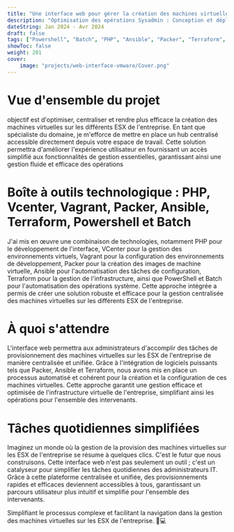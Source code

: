 ```yaml
---
title: "Une interface web pour gérer la création des machines virtuelles"
description: "Optimisation des opérations Sysadmin : Conception et déploiement d'une interface web dédiée à la gestion centralisée des VMs sur les différents ESx de l'entreprise."
dateString: Jan 2024 - Avr 2024
draft: false
tags: ["Powershell", "Batch", "PHP", "Ansible", "Packer", "Terraform", "Vagrant", "VMWare", "Vcenter"; "JSON", "Python"]
showToc: false
weight: 201
cover:
    image: "projects/web-interface-vmware/Cover.png"
--- 
```


# Vue d'ensemble du projet

objectif est d'optimiser, centraliser et rendre plus efficace la création des machines virtuelles sur les différents ESX de l'entreprise. En tant que spécialiste du domaine, je m'efforce de mettre en place un hub centralisé accessible directement depuis votre espace de travail. Cette solution permettra d'améliorer l'expérience utilisateur en fournissant un accès simplifié aux fonctionnalités de gestion essentielles, garantissant ainsi une gestion fluide et efficace des opérations

# Boîte à outils technologique : PHP, Vcenter, Vagrant, Packer, Ansible, Terraform, Powershell et Batch

J'ai mis en œuvre une combinaison de technologies, notamment PHP pour le développement de l'interface, VCenter pour la gestion des environnements virtuels, Vagrant pour la configuration des environnements de développement, Packer pour la création des images de machine virtuelle, Ansible pour l'automatisation des tâches de configuration, Terraform pour la gestion de l'infrastructure, ainsi que PowerShell et Batch pour l'automatisation des opérations système. Cette approche intégrée a permis de créer une solution robuste et efficace pour la gestion centralisée des machines virtuelles sur les différents ESX de l'entreprise.

# À quoi s'attendre

L'interface web permettra aux administrateurs d'accomplir des tâches de provisionnement des machines virtuelles sur les ESX de l'entreprise de manière centralisée et unifiée. Grâce à l'intégration de logiciels puissants tels que Packer, Ansible et Terraform, nous avons mis en place un processus automatisé et cohérent pour la création et la configuration de ces machines virtuelles. Cette approche garantit une gestion efficace et optimisée de l'infrastructure virtuelle de l'entreprise, simplifiant ainsi les opérations pour l'ensemble des intervenants.

# Tâches quotidiennes simplifiées

Imaginez un monde où la gestion de la provision des machines virtuelles sur les ESX de l'entreprise se résume à quelques clics. C'est le futur que nous construisons. Cette interface web n'est pas seulement un outil ; c'est un catalyseur pour simplifier les tâches quotidiennes des administrateurs IT. Grâce à cette plateforme centralisée et unifiée, des provisionnements rapides et efficaces deviennent accessibles à tous, garantissant un parcours utilisateur plus intuitif et simplifié pour l'ensemble des intervenants.

Simplifiant le processus complexe et facilitant la navigation dans la gestion des machines virtuelles sur les ESX de l'entreprise. 🚀💻

